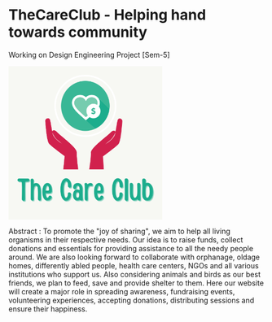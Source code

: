 # TheCareClub - Helping hand towards community
Working on Design Engineering Project [Sem-5]


<img  align = "center" height = 70% width = 60% src = "https://github.com/HastiSutaria/TheCareClub/blob/main/The%20Care%20Club.png"></img>

Abstract : To promote the "joy of sharing", we aim to help all living organisms in their respective needs. Our idea is to raise funds, collect donations and essentials for providing assistance to all the needy people around. We are also looking forward to collaborate with orphanage, oldage homes, differently abled people, health care centers, NGOs and all various institutions who support us. Also considering animals and birds as our best friends, we plan to feed, save and provide shelter to them. Here our website will create a major role in spreading awareness, fundraising events, volunteering experiences, accepting donations, distributing sessions and ensure their happiness.
